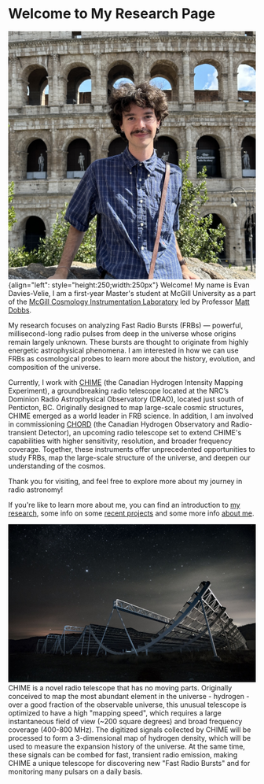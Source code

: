 # Welcome to My Research Page


![Me](./media/headshot.jpg "Me!"){align="left": style="height:250;width:250px"}
Welcome! My name is Evan Davies-Velie, I am a first-year Master's student at McGill University as a part of the [McGill Cosmology Instrumentation Laboratory](https://sites.google.com/a/mcgillcosmology.ca/mcgillcosmology/) led by Professor [Matt Dobbs](https://sites.google.com/a/mcgillcosmology.ca/mcgillcosmology/matt-dobbs). 

My research focuses on analyzing Fast Radio Bursts (FRBs) — powerful, millisecond-long radio pulses from deep in the universe whose origins remain largely unknown. These bursts are thought to originate from highly energetic astrophysical phenomena. I am interested in how we can use FRBs as cosmological probes to learn more about the history, evolution, and composition of the universe.

Currently, I work with [CHIME](https://chime-experiment.ca/en) (the Canadian Hydrogen Intensity Mapping Experiment), a groundbreaking radio telescope located at the NRC’s Dominion Radio Astrophysical Observatory (DRAO), located just south of Penticton, BC. Originally designed to map large-scale cosmic structures, CHIME emerged as a world leader in FRB science. In addition, I am involved in commissioning [CHORD](https://www.chord-observatory.ca/) (the Canadian Hydrogen Observatory and Radio-transient Detector), an upcoming radio telescope set to extend CHIME's capabilities with higher sensitivity, resolution, and broader frequency coverage. Together, these instruments offer unprecedented opportunities to study FRBs, map the large-scale structure of the universe, and deepen our understanding of the cosmos.

Thank you for visiting, and feel free to explore more about my journey in radio astronomy!


If you're like to learn more about me, you can find an introduction to [my research](./reasearch/index.md), some info on some [recent projects](./projects/index.md) and some more info [about me](./about/index.md).



[![CHIME](./media/CHIME.jpg "CHIME")](https://chime-experiment.ca/en)
CHIME is a novel radio telescope that has no moving parts. Originally conceived to map the most abundant element in the universe - hydrogen - over a good fraction of the observable universe, this unusual telescope is optimized to have a high "mapping speed", which requires a large instantaneous field of view (~200 square degrees) and broad frequency coverage (400-800 MHz). The digitized signals collected by CHIME will be processed to form a 3-dimensional map of hydrogen density, which will be used to measure the expansion history of the universe. At the same time, these signals can be combed for fast, transient radio emission, making CHIME a unique telescope for discovering new "Fast Radio Bursts" and for monitoring many pulsars on a daily basis.
